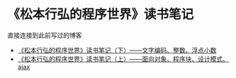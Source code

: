 # 《松本行弘的程序世界》读书笔记

直接连接到此前写过的博客

- [《松本行弘的程序世界》读书笔记（下）——文字编码、整数、浮点小数](http://www.cnblogs.com/wangfupeng1988/p/3793559.html)
- [《松本行弘的程序世界》读书笔记（上）——面向对象、程序块、设计模式、ajax](http://www.cnblogs.com/wangfupeng1988/p/3791660.html)